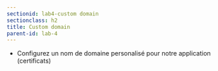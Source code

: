 ```yaml
---
sectionid: lab4-custom domain
sectionclass: h2
title: Custom domain
parent-id: lab-4
---
```



- Configurez un nom de domaine personalisé pour notre application (certificats)
